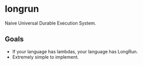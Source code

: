 # longrun

Naive Universal Durable Execution System.
## Goals
* If your language has lambdas, your language has LongRun.
* Extremely simple to implement.
